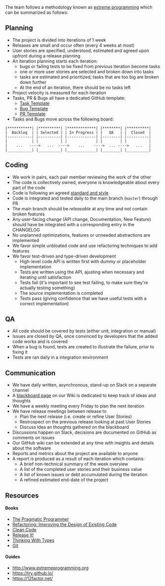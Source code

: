 The team follows a methodology known as [extreme programming][xp] which can be summarized as follows:

## Planning

- The project is divided into iterations of 1 week
- Releases are small and occur often (every 4 weeks at most)
- User stories are specified, understood, estimated and agreed upon upfront during a release planning
- An iteration planning starts each iteration:
    - bugs or failing tests to be fixed from previous iteration become tasks
    - one or more user stories are selected and broken down into tasks 
    - tasks are estimated and prioritized; tasks that are too big are broken down further
    - At the end of an iteration, there should be no tasks left 
- Project velocity is measured for each iteration
- Tasks, PR & Bugs all have a dedicated GitHub template:
    - [Task Template](https://github.com/input-output-hk/cardano-wallet/blob/master/.github/ISSUE_TEMPLATE/task.md)
    - [Bug Template](https://github.com/input-output-hk/cardano-wallet/blob/master/.github/ISSUE_TEMPLATE/bug.md)
    - [PR Template](https://github.com/input-output-hk/cardano-wallet/blob/master/.github/PULL_REQUEST_TEMPLATE.md)
- Tasks and Bugs move across the following board:

```
|***********| |**********| |*************| |********| |**********|
|  Backlog  | | Selected | | In Progress | |   QA   | |  Closed  |
|-----------| |----------| |-------------| |--------| |----------|
|           | |          | |             | |        | |          |
|    ...   ---->   ...  ---->    ...    ---->  ... ---->   ...   |
|___________| |__________| |_____________| |________| |__________|

```


## Coding

- We work in pairs, each pair member reviewing the work of the other
- The code is collectively owned, everyone is knowledgeable about every part of the code
- Code is following an agreed [standard and style][styleguide]
- Code is integrated and tested daily to the main branch (`master`) through PR
- The main branch should be _releasable_ at any time and not contain broken features
- Any user-facing change (API change, Documentation, New Feature) should have be integrated with a corresponding entry in the CHANGELOG 
- No unplanned optimizations, features or unneeded abstractions are implemented
- We favor simple unbloated code and use refactoring techniques to add features 
- We favor test-driven and type-driven development 
    - High-level code API is written first with dummy or placeholder implementation
    - Tests are written using the API, ajusting when necessary and iterating until satisfaction
    - Tests fail (it's important to see test failing, to make sure they're actually testing something) 
    - The source implementation is completed 
    - Tests pass (giving confidence that we have useful tests with a correct implementation)


## QA 

- All code should be covered by tests (either unit, integration or manual) 
- Issues are closed by QA, once convinced by developers that the added code works and is covered
- When a bug is found, tests are created to illustrate the failure, prior to fixing it
- Tests are ran daily in a integration environment


## Communication

- We have daily written, asynchronous, stand-up on Slack on a separate channel
- A [blackboard page][blackboard] on our Wiki is dedicated to keep track of ideas and thoughts
- We have a weekly meeting every Friday to plan the next iteration
- We have release meetings between release to
    - Plan the next release (i.e. create or refine User Stories)
    - Restrospect on the previous release looking at past User Stories 
    - Discuss idea an thoughts gathered on the blackboard 
- Discussions happen on Slack, decisions are documented on GitHub as comments on issues
- Our GitHub wiki can be extended at any time with insights and details about the software
- Reports and metrics about the project are available to anyone
- A report is produced as a result of each iteration which contains:
    - A brief non-technical summary of the week overview
    - A list of the completed user stories and their business value
    - A list of known issues or debt accumulated during the iteration
    - A refined estimated end-date of the project


## Resources

#### Books

- [The Pragmatic Programmer](https://www.amazon.com/Pragmatic-Programmer-Journeyman-Master/dp/020161622X/) 
- [Refactoring: Improving the Design of Existing Code](https://www.amazon.com/Refactoring-Improving-Existing-Addison-Wesley-Signature/dp/0134757599/)
- [Clean Code](https://www.amazon.com/Clean-Code-Handbook-Software-Craftsmanship/dp/0132350882/)
- [Release It!](https://www.amazon.com/Release-Design-Deploy-Production-Ready-Software/dp/1680502395/)
- [Thinking With Types](https://leanpub.com/thinking-with-types/)
- [Git](https://www.amazon.com/Version-Control-Git-collaborative-development/dp/1449316387/)

#### Guides

- http://www.extremeprogramming.org
- https://try.github.io/
- https://12factor.net/


[styleguide]: https://github.com/input-output-hk/cardano-wallet/wiki/Coding-Standards
[blackboard]: https://github.com/input-output-hk/cardano-wallet/wiki/Blackboard
[xp]: http://www.extremeprogramming.org